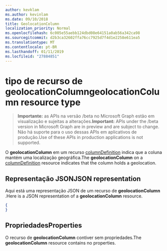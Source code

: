 ```yaml
---
author: kevklam
ms.author: kevinlam
ms.date: 09/10/2018
title: GeolocationColumn
localization_priority: Normal
ms.openlocfilehash: 6c005e55aebb124dbd08e64151a0ab56a342ca98
ms.sourcegitcommit: d2b3ca32602ffa76cc7925d7f4d1e2258e611ea5
ms.translationtype: MT
ms.contentlocale: pt-BR
ms.lasthandoff: 01/11/2019
ms.locfileid: "27884851"
---
```

# <a name="geolocationcolumn-resource-type"></a><span data-ttu-id="4fdcd-102">tipo de recurso de geolocationColumn</span><span class="sxs-lookup"><span data-stu-id="4fdcd-102">geolocationColumn resource type</span></span>

> <span data-ttu-id="4fdcd-103">**Importante:** as APIs na versão /beta no Microsoft Graph estão em visualização e sujeitas a alterações.</span><span class="sxs-lookup"><span data-stu-id="4fdcd-103">**Important:** APIs under the /beta version in Microsoft Graph are in preview and are subject to change.</span></span> <span data-ttu-id="4fdcd-104">Não há suporte para o uso dessas APIs em aplicativos de produção.</span><span class="sxs-lookup"><span data-stu-id="4fdcd-104">Use of these APIs in production applications is not supported.</span></span>

<span data-ttu-id="4fdcd-105">O **geolocationColumn** em um recurso [columnDefinition](columndefinition.md) indica que a coluna mantém uma localização geográfica.</span><span class="sxs-lookup"><span data-stu-id="4fdcd-105">The **geolocationColumn** on a [columnDefinition](columndefinition.md) resource indicates that the column holds a geolocation.</span></span>

## <a name="json-representation"></a><span data-ttu-id="4fdcd-106">Representação JSON</span><span class="sxs-lookup"><span data-stu-id="4fdcd-106">JSON representation</span></span>

<span data-ttu-id="4fdcd-107">Aqui está uma representação JSON de um recurso de **geolocationColumn** .</span><span class="sxs-lookup"><span data-stu-id="4fdcd-107">Here is a JSON representation of a **geolocationColumn** resource.</span></span>
<!-- { "blockType": "resource", "@odata.type": "microsoft.graph.geolocationColumn" } -->

```json
{
}
```

## <a name="properties"></a><span data-ttu-id="4fdcd-108">Propriedades</span><span class="sxs-lookup"><span data-stu-id="4fdcd-108">Properties</span></span>

<span data-ttu-id="4fdcd-109">O recurso de **geolocationColumn** contiver sem propriedades.</span><span class="sxs-lookup"><span data-stu-id="4fdcd-109">The **geolocationColumn** resource contains no properties.</span></span>

<!-- {
  "type": "#page.annotation",
  "description": "",
  "keywords": "",
  "section": "documentation",
  "tocPath": "Resources/GeolocationColumn"
} -->
